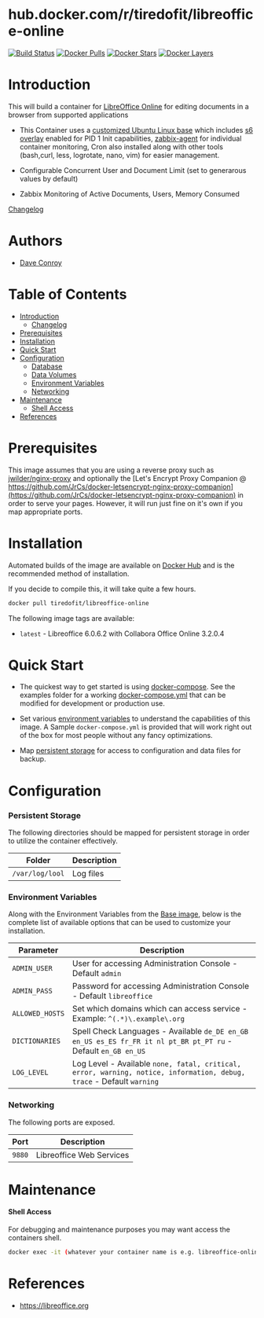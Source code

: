 # hub.docker.com/r/tiredofit/libreoffice-online

[![Build Status](https://img.shields.io/docker/build/tiredofit/libreoffice-online.svg)](https://hub.docker.com/r/tiredofit/libreoffice-online)
[![Docker Pulls](https://img.shields.io/docker/pulls/tiredofit/libreoffice-online.svg)](https://hub.docker.com/r/tiredofit/libreoffice-online)
[![Docker Stars](https://img.shields.io/docker/stars/tiredofit/libreoffice-online.svg)](https://hub.docker.com/r/tiredofit/libreoffice-online)
[![Docker 
Layers](https://images.microbadger.com/badges/image/tiredofit/libreoffice-online.svg)](https://microbadger.com/images/tiredofit/libreoffice-online)

# Introduction

This will build a container for [LibreOffice Online](https://libreoffice.org/) for editing documents in a browser from supported applications

* This Container uses a [customized Ubuntu Linux base](https://hub.docker.com/r/tiredofit/ubuntu) which includes [s6 overlay](https://github.com/just-containers/s6-overlay) enabled for PID 1 Init capabilities, [zabbix-agent](https://zabbix.org) for individual container monitoring, Cron also installed along with other tools (bash,curl, less, logrotate, nano, vim) for easier management.

* Configurable Concurrent User and Document Limit (set to generarous values by default)
* Zabbix Monitoring of Active Documents, Users, Memory Consumed

[Changelog](CHANGELOG.md)

# Authors

- [Dave Conroy](https://github.com/tiredofit)

# Table of Contents

- [Introduction](#introduction)
  - [Changelog](CHANGELOG.md)
- [Prerequisites](#prerequisites)
- [Installation](#installation)
- [Quick Start](#quick-start)
- [Configuration](#configuration)
  - [Database](#database)
  - [Data Volumes](#data-volumes)
  - [Environment Variables](#environmentvariables)
  - [Networking](#networking)
- [Maintenance](#maintenance)
  - [Shell Access](#shell-access)
- [References](#references)

# Prerequisites

This image assumes that you are using a reverse proxy such as [jwilder/nginx-proxy](https://github.com/jwilder/nginx-proxy) and optionally the [Let's Encrypt Proxy Companion @ https://github.com/JrCs/docker-letsencrypt-nginx-proxy-companion](https://github.com/JrCs/docker-letsencrypt-nginx-proxy-companion) in order to serve your pages. However, it will run just fine on it's own if you map appropriate ports.


# Installation

Automated builds of the image are available on [Docker Hub](https://hub.docker.com/tiredofit/libreoffice-online) and is the 
recommended method of installation.

If you decide to compile this, it will take quite a few hours.


```bash
docker pull tiredofit/libreoffice-online
```

The following image tags are available:

* `latest` - Libreoffice 6.0.6.2 with Collabora Office Online 3.2.0.4

# Quick Start

* The quickest way to get started is using [docker-compose](https://docs.docker.com/compose/). See the examples folder for a working [docker-compose.yml](examples/docker-compose.yml) that can be modified for development or production use.

* Set various [environment variables](#environment-variables) to understand the capabilities of this image. A Sample `docker-compose.yml` is provided that will work right out of the box for most people without any fancy optimizations.

* Map [persistent storage](#data-volumes) for access to configuration and data files for backup.

# Configuration

### Persistent Storage

The following directories should be mapped for persistent storage in order to utilize the container effectively.

| Folder    | Description |
|-----------|-------------|
| `/var/log/lool` | Log files

### Environment Variables

Along with the Environment Variables from the [Base image](https://hub.docker.com/r/tiredofit/ubuntu),  below is the complete list of available options that can be used to customize your installation.

| Parameter | Description |
|-----------|-------------|
| `ADMIN_USER` | User for accessing Administration Console - Default `admin` |
| `ADMIN_PASS` | Password for accessing Administration Console - Default `libreoffice` |
| `ALLOWED_HOSTS` | Set which domains which can access service - Example: `^(.*)\.example\.org` |
| `DICTIONARIES` | Spell Check Languages - Available `de_DE en_GB en_US es_ES fr_FR it nl pt_BR pt_PT ru` - Default `en_GB en_US` |
| `LOG_LEVEL` | Log Level - Available `none, fatal, critical, error, warning, notice, information, debug, trace` - Default `warning` |

### Networking

The following ports are exposed.

| Port      | Description |
|-----------|-------------|
| `9880` | Libreoffice Web Services |

# Maintenance
#### Shell Access

For debugging and maintenance purposes you may want access the containers shell. 

```bash
docker exec -it (whatever your container name is e.g. libreoffice-online) bash
```

# References

* https://libreoffice.org



